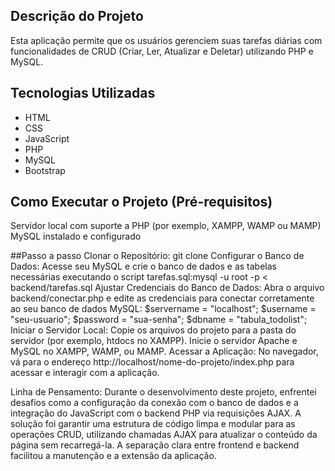 ## Descrição do Projeto
Esta aplicação permite que os usuários gerenciem suas tarefas diárias com funcionalidades de CRUD (Criar, Ler, Atualizar e Deletar) utilizando PHP e MySQL.

## Tecnologias Utilizadas
- HTML
- CSS
- JavaScript
- PHP
- MySQL
- Bootstrap

## Como Executar o Projeto (Pré-requisitos)
Servidor local com suporte a PHP (por exemplo, XAMPP, WAMP ou MAMP)
MySQL instalado e configurado

##Passo a passo
Clonar o Repositório: git clone <link-do-repositorio>
Configurar o Banco de Dados:
Acesse seu MySQL e crie o banco de dados e as tabelas necessárias executando o script tarefas.sql:mysql -u root -p < backend/tarefas.sql
Ajustar Credenciais do Banco de Dados: Abra o arquivo backend/conectar.php e edite as credenciais para conectar corretamente ao seu banco de dados MySQL: $servername = "localhost"; $username = "seu-usuario"; $password = "sua-senha"; $dbname = "tabula_todolist"; Iniciar o Servidor Local:
Copie os arquivos do projeto para a pasta do servidor (por exemplo, htdocs no XAMPP).
Inicie o servidor Apache e MySQL no XAMPP, WAMP, ou MAMP.
Acessar a Aplicação: No navegador, vá para o endereço http://localhost/nome-do-projeto/index.php para acessar e interagir com a aplicação.

Linha de Pensamento: Durante o desenvolvimento deste projeto, enfrentei desafios como a configuração da conexão com o banco de dados e a integração do JavaScript com o backend PHP via requisições AJAX. A solução foi garantir uma estrutura de código limpa e modular para as operações CRUD, utilizando chamadas AJAX para atualizar o conteúdo da página sem recarregá-la. A separação clara entre frontend e backend facilitou a manutenção e a extensão da aplicação.

